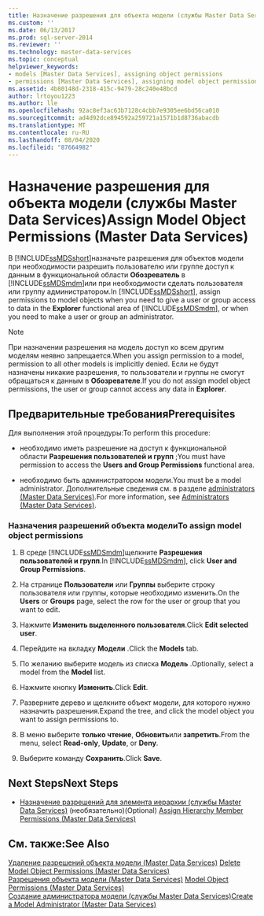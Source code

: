 ```yaml
---
title: Назначение разрешения для объекта модели (службы Master Data Services) | Документы Майкрософт
ms.custom: ''
ms.date: 06/13/2017
ms.prod: sql-server-2014
ms.reviewer: ''
ms.technology: master-data-services
ms.topic: conceptual
helpviewer_keywords:
- models [Master Data Services], assigning object permissions
- permissions [Master Data Services], assigning model object permissions
ms.assetid: 4b80148d-2318-415c-9479-28c240e48bcd
author: lrtoyou1223
ms.author: lle
ms.openlocfilehash: 92ac8ef3ac63b7128c4cbb7e9305ee6bd56ca010
ms.sourcegitcommit: ad4d92dce894592a259721a1571b1d8736abacdb
ms.translationtype: MT
ms.contentlocale: ru-RU
ms.lasthandoff: 08/04/2020
ms.locfileid: "87664982"
---
```

# <a name="assign-model-object-permissions-master-data-services"></a><span data-ttu-id="31e3b-102">Назначение разрешения для объекта модели (службы Master Data Services)</span><span class="sxs-lookup"><span data-stu-id="31e3b-102">Assign Model Object Permissions (Master Data Services)</span></span>
  <span data-ttu-id="31e3b-103">В [!INCLUDE[ssMDSshort](../includes/ssmdsshort-md.md)]назначьте разрешения для объектов модели при необходимости разрешить пользователю или группе доступ к данным в функциональной области **Обозреватель** в [!INCLUDE[ssMDSmdm](../includes/ssmdsmdm-md.md)]или при необходимости сделать пользователя или группу администратором.</span><span class="sxs-lookup"><span data-stu-id="31e3b-103">In [!INCLUDE[ssMDSshort](../includes/ssmdsshort-md.md)], assign permissions to model objects when you need to give a user or group access to data in the **Explorer** functional area of [!INCLUDE[ssMDSmdm](../includes/ssmdsmdm-md.md)], or when you need to make a user or group an administrator.</span></span>  
  
> [!NOTE]  
>  <span data-ttu-id="31e3b-104">При назначении разрешения на модель доступ ко всем другим моделям неявно запрещается.</span><span class="sxs-lookup"><span data-stu-id="31e3b-104">When you assign permission to a model, permission to all other models is implicitly denied.</span></span> <span data-ttu-id="31e3b-105">Если не будут назначены никакие разрешения, то пользователи и группы не смогут обращаться к данным в **Обозревателе**.</span><span class="sxs-lookup"><span data-stu-id="31e3b-105">If you do not assign model object permissions, the user or group cannot access any data in **Explorer**.</span></span>  
  
## <a name="prerequisites"></a><span data-ttu-id="31e3b-106">Предварительные требования</span><span class="sxs-lookup"><span data-stu-id="31e3b-106">Prerequisites</span></span>  
 <span data-ttu-id="31e3b-107">Для выполнения этой процедуры:</span><span class="sxs-lookup"><span data-stu-id="31e3b-107">To perform this procedure:</span></span>  
  
-   <span data-ttu-id="31e3b-108">необходимо иметь разрешение на доступ к функциональной области **Разрешения пользователей и групп** ;</span><span class="sxs-lookup"><span data-stu-id="31e3b-108">You must have permission to access the **Users and Group Permissions** functional area.</span></span>  
  
-   <span data-ttu-id="31e3b-109">необходимо быть администратором модели.</span><span class="sxs-lookup"><span data-stu-id="31e3b-109">You must be a model administrator.</span></span> <span data-ttu-id="31e3b-110">Дополнительные сведения см. в разделе [administrators &#40;Master Data Services&#41;](administrators-master-data-services.md).</span><span class="sxs-lookup"><span data-stu-id="31e3b-110">For more information, see [Administrators &#40;Master Data Services&#41;](administrators-master-data-services.md).</span></span>  
  
### <a name="to-assign-model-object-permissions"></a><span data-ttu-id="31e3b-111">Назначения разрешений объекта модели</span><span class="sxs-lookup"><span data-stu-id="31e3b-111">To assign model object permissions</span></span>  
  
1.  <span data-ttu-id="31e3b-112">В среде [!INCLUDE[ssMDSmdm](../includes/ssmdsmdm-md.md)]щелкните **Разрешения пользователей и групп**.</span><span class="sxs-lookup"><span data-stu-id="31e3b-112">In [!INCLUDE[ssMDSmdm](../includes/ssmdsmdm-md.md)], click **User and Group Permissions**.</span></span>  
  
2.  <span data-ttu-id="31e3b-113">На странице **Пользователи** или **Группы** выберите строку пользователя или группы, которые необходимо изменить.</span><span class="sxs-lookup"><span data-stu-id="31e3b-113">On the **Users** or **Groups** page, select the row for the user or group that you want to edit.</span></span>  
  
3.  <span data-ttu-id="31e3b-114">Нажмите **Изменить выделенного пользователя**.</span><span class="sxs-lookup"><span data-stu-id="31e3b-114">Click **Edit selected user**.</span></span>  
  
4.  <span data-ttu-id="31e3b-115">Перейдите на вкладку **Модели** .</span><span class="sxs-lookup"><span data-stu-id="31e3b-115">Click the **Models** tab.</span></span>  
  
5.  <span data-ttu-id="31e3b-116">По желанию выберите модель из списка **Модель** .</span><span class="sxs-lookup"><span data-stu-id="31e3b-116">Optionally, select a model from the **Model** list.</span></span>  
  
6.  <span data-ttu-id="31e3b-117">Нажмите кнопку **Изменить**.</span><span class="sxs-lookup"><span data-stu-id="31e3b-117">Click **Edit**.</span></span>  
  
7.  <span data-ttu-id="31e3b-118">Разверните дерево и щелкните объект модели, для которого нужно назначить разрешения.</span><span class="sxs-lookup"><span data-stu-id="31e3b-118">Expand the tree, and click the model object you want to assign permissions to.</span></span>  
  
8.  <span data-ttu-id="31e3b-119">В меню выберите **только чтение**, **Обновить**или **запретить**.</span><span class="sxs-lookup"><span data-stu-id="31e3b-119">From the menu, select **Read-only**, **Update**, or **Deny**.</span></span>  
  
9. <span data-ttu-id="31e3b-120">Выберите команду **Сохранить**.</span><span class="sxs-lookup"><span data-stu-id="31e3b-120">Click **Save**.</span></span>  
  
## <a name="next-steps"></a><span data-ttu-id="31e3b-121">Next Steps</span><span class="sxs-lookup"><span data-stu-id="31e3b-121">Next Steps</span></span>  
  
-   <span data-ttu-id="31e3b-122">[Назначение разрешений для элемента иерархии (службы Master Data Services)](../../2014/master-data-services/assign-hierarchy-member-permissions-master-data-services.md) (необязательно)</span><span class="sxs-lookup"><span data-stu-id="31e3b-122">(Optional) [Assign Hierarchy Member Permissions &#40;Master Data Services&#41;](../../2014/master-data-services/assign-hierarchy-member-permissions-master-data-services.md)</span></span>  
  
## <a name="see-also"></a><span data-ttu-id="31e3b-123">См. также:</span><span class="sxs-lookup"><span data-stu-id="31e3b-123">See Also</span></span>  
 <span data-ttu-id="31e3b-124">[Удаление разрешений объекта модели &#40;Master Data Services&#41;](../../2014/master-data-services/delete-model-object-permissions-master-data-services.md) </span><span class="sxs-lookup"><span data-stu-id="31e3b-124">[Delete Model Object Permissions &#40;Master Data Services&#41;](../../2014/master-data-services/delete-model-object-permissions-master-data-services.md) </span></span>  
 <span data-ttu-id="31e3b-125">[Разрешения объекта модели &#40;Master Data Services&#41;](../../2014/master-data-services/model-object-permissions-master-data-services.md) </span><span class="sxs-lookup"><span data-stu-id="31e3b-125">[Model Object Permissions &#40;Master Data Services&#41;](../../2014/master-data-services/model-object-permissions-master-data-services.md) </span></span>  
 [<span data-ttu-id="31e3b-126">Создание администратора модели (службы Master Data Services)</span><span class="sxs-lookup"><span data-stu-id="31e3b-126">Create a Model Administrator &#40;Master Data Services&#41;</span></span>](../../2014/master-data-services/create-a-model-administrator-master-data-services.md)  
  
  
